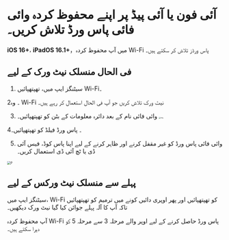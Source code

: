 # آئی فون یا آئی پیڈ پر اپنے محفوظ کردہ وائی فائی پاس ورڈ تلاش کریں۔

**iOS 16+**، **iPadOS 16.1+**，میں آپ محفوظ کردہ Wi-Fi پاس ورڈز تلاش کر سکتے ہیں۔

## فی الحال منسلک نیٹ ورک کے لیے

1. سیٹنگز ایپ میں، تھپتھپائیں Wi-Fi۔

2۔ وہ Wi-Fi نیٹ ورک تلاش کریں جو آپ فی الحال استعمال کر رہے ہیں۔

3. وائی فائی نام کے بعد دائرہ معلومات کے بٹن کو تھپتھپائیں۔ <img src="https://support.apple.com/library/content/dam/edam/applecare/images/en_US/iOS/ios-16-info-circle-blue-hollow.png" alt="img" style="zoom:25%;" />

4۔ پاس ورڈ فیلڈ کو تھپتھپائیں۔

5. وائی فائی پاس ورڈ کو غیر مقفل کرنے اور ظاہر کرنے کے لیے اپنا پاس کوڈ، فیس آئی ڈی یا ٹچ آئی ڈی استعمال کریں۔

<img src="https://support.apple.com/library/content/dam/edam/applecare/images/en_US/iOS/ios-16-iphone-14-pro-wifi-name-more-info-password-on-tap.png" alt="P" style="zoom:50%;" />



## پہلے سے منسلک نیٹ ورکس کے لیے

سیٹنگز ایپ میں، Wi-Fi کو تھپتھپائیں اور پھر اوپری دائیں کونے میں ترمیم کو تھپتھپائیں تاکہ آپ کا آلہ پہلے جوائن کیا گیا نیٹ ورک دیکھیں۔

آپ محفوظ کردہ Wi-Fi پاس ورڈ حاصل کرنے کے لیے اوپر والے مرحلہ 3 سے مرحلہ 5 کو دہرا سکتے ہیں۔







